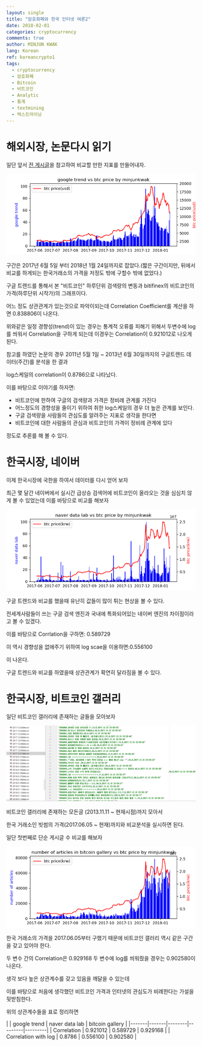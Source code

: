 ```yaml
---
layout: single
title: "암호화폐와 한국 인터넷 여론2"
date: 2018-02-01
categories: cryptocurrency
comments: true
author: MINJUN KWAK
lang: Korean
ref: koreancrypto1
tags:
  - cryptocurrency
  - 암호화폐
  - Bitcoin
  - 비트코인
  - Analytic
  - 통계
  - textmining
  - 텍스트마이닝
---
```


# 해외시장, 논문다시 읽기
일단 앞서 [전 게시글]({{"https://minjunkwak.github.io/cryptocurrency/analyzing-cyptocurrency-based-on-korean-web1-kor/"}})을 참고하여 비교할 만한 지표를 만들어내자.

<img src="/assets/images/koreancypto/googletrendvsbtc.png">

구간은 2017년 6월 5일 부터 2018년 1월 24일까지로 잡았다.(짧은 구간이지만, 뒤에서 비교를 하게되는 한국거래소의 가격을 저정도 밖에 구할수 밖에 없었다.)

구글 트렌드를 통해서 본 "비트코인" 하루단위 검색량의 변동과 bitifinex의 비트코인의 가격(하루단위 시작가)의 그래프이다.

어느 정도 상관관계가 있는것으로 파악이되는데 Correlation Coefficient를 계산을 하면 0.838806이 나온다.

위와같은 일정 경향성(trend)이 있는 경우는 통계적 오류를 피해기 위해서 두변수에 log를 씌워서 Correlation을 구하게 되는데 이경우는 Correlation이 0.921012로 나오게 된다.

참고를 하였던 논문의 경우 2011년 5월 1일 ~ 2013년 6월 30일까지의 구글트렌드 데이터(주간)를 분석을 한 결과

log스케일의 correlation이 0.8786으로 나타났다.


이를 바탕으로 이야기를 하자면: 
- 비트코인에 한하여 구글의 검색량과 가격은 정비례 관계를 가진다
- 어느정도의 경향성을 줄이기 위하여 취한 log스케일의 경우 더 높은 관계를 보인다.
- 구글 검색량을 사람들의 관심도를 알려주는 지표로 생각을 한다면
- 비트코인에 대한 사람들의 관심과 비트코인의 가격이 정비례 관계에 있다

정도로 추론를 해 볼 수 있다. 

# 한국시장, 네이버
이제 한국시장에 국한을 하여서 데이터를 다시 얻어 보자

최근 몇 달간 네이버에서 실시간 급상승 검색어에 비트코인이 올라오는 것을 심심치 않게 볼 수 있었는데 이를 바탕으로 비교를 해보자

<img src="/assets/images/koreancypto/naverdatalabvsbtc.png">

구글 트렌드와 비교를 했을때 유난히 값들이 많이 튀는 현상을 볼 수 있다.

전세계사람들이 쓰는 구글 검색 엔진과 국내에 특화되어있는 네이버 엔진의 차이점이라고 볼 수 있겠다.

이를 바탕으로 Corrlation을 구하면: 0.589729

이 역시 경향성을 없애주기 위하여 log scae을 이용하면:0.556100

이 나온다.

구글 트렌드와 비교를 하였을때 상관관계가 확연히 달라짐을 볼 수 있다.

# 한국시장, 비트코인 갤러리
일단 비트코인 갤러리에 존재하는 글들을 모아보자

<img src="/assets/images/koreancypto/galldata1.png">

비트코인 갤러리에 존재하는 모든글 (2013.11.11 ~ 현재시점)까지 모아서 

한국 거래소인 빗썸의 가격(2017.06.05 ~ 현재)까지와 비교분석을 실시하면 된다.

일단 첫번째로 단순 게시글 수 비교를 해보자

<img src="/assets/images/koreancypto/numberofarticlevsbtc.png">

한국 거래소의 가격을 2017.06.05부터 구했기 때문에 비트코인 갤러리 역시 같은 구간을 갖고 있어야 한다.

두 변수 간의 Correlation은 0.929168
두 변수에 log를 씌워줬을 경우는 0.902580이 나온다.

생각 보다 높은 상관계수를 갖고 있음을 깨달을 수 있는데

이를 바탕으로 처음에 생각했던 비트코인 가격과 인터넷의 관심도가 비례한다는 가설을 뒷받침한다.

위의 상관계수들을 표로 정리하면


|  | google trend | naver data lab | bitcoin gallery |
|-------|-------|--------|---------|---------|
| Correlation | 0.921012 | 0.589729 | 0.929168 |
| Correlation with log | 0.8786 | 0.556100 | 0.902580 |























